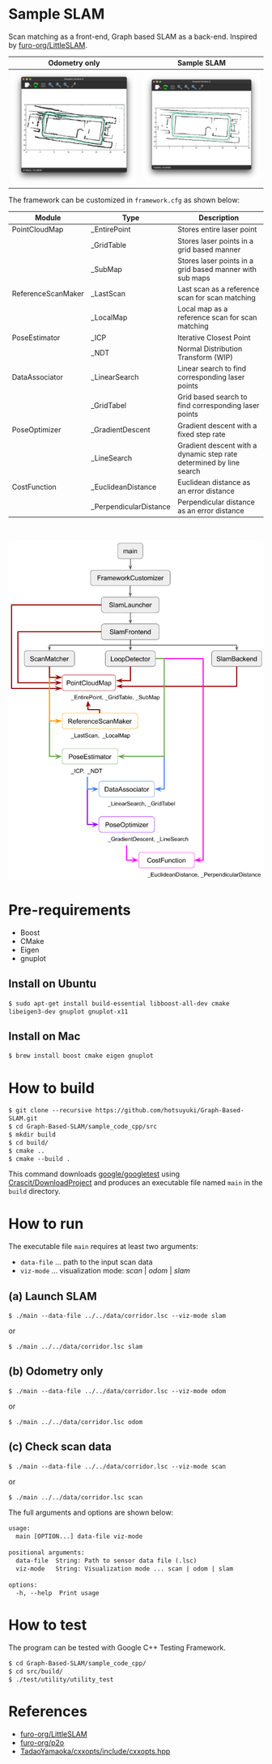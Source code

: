 # Sample SLAM

Scan matching as a front-end, Graph based SLAM as a back-end.
Inspired by [furo-org/LittleSLAM](https://github.com/furo-org/LittleSLAM).

| Odometry only | Sample SLAM |
| :---: | :---: |
| ![odom.png](./images/odom.png) | ![slam.png](./images/slam.png) |

The framework can be customized in `framework.cfg` as shown below:

| Module | Type | Description |
| --- | --- | --- |
| PointCloudMap | _EntirePoint | Stores entire laser point |
|  | _GridTable | Stores laser points in a grid based manner |
|  | _SubMap | Stores laser points in a grid based manner with sub maps |
| ReferenceScanMaker | _LastScan | Last scan as a reference scan for scan matching |
|  | _LocalMap | Local map as a reference scan for scan matching |
| PoseEstimator | _ICP | Iterative Closest Point |
|  | _NDT | Normal Distribution Transform (WIP) |
| DataAssociator | _LinearSearch | Linear search to find corresponding laser points |
|  | _GridTabel | Grid based search to find corresponding laser points |
| PoseOptimizer | _GradientDescent | Gradient descent with a fixed step rate |
|  | _LineSearch | Gradient descent with a dynamic step rate determined by line search |
| CostFunction | _EuclideanDistance | Euclidean distance as an error distance |
|  | _PerpendicularDistance | Perpendicular distance as an error distance |

<br/>

![dependency_graph.png](./images/dependency_graph.png)

# Pre-requirements

* Boost
* CMake
* Eigen
* gnuplot

## Install on Ubuntu

```
$ sudo apt-get install build-essential libboost-all-dev cmake libeigen3-dev gnuplot gnuplot-x11
```

## Install on Mac

```
$ brew install boost cmake eigen gnuplot
```



# How to build

```
$ git clone --recursive https://github.com/hotsuyuki/Graph-Based-SLAM.git
$ cd Graph-Based-SLAM/sample_code_cpp/src
$ mkdir build
$ cd build/
$ cmake ..
$ cmake --build .
```

This command downloads [google/googletest](https://github.com/google/googletest) using [Crascit/DownloadProject](https://github.com/Crascit/DownloadProject) and produces an executable file named `main` in the `build` directory.



# How to run

The executable file `main` requires at least two arguments:

* `data-file` ... path to the input scan data
* `viz-mode` ... visualization mode: *scan* | *odom* | *slam*

## (a) Launch SLAM

```
$ ./main --data-file ../../data/corridor.lsc --viz-mode slam
```
or
```
$ ./main ../../data/corridor.lsc slam
```

## (b) Odometry only

```
$ ./main --data-file ../../data/corridor.lsc --viz-mode odom
```
or
```
$ ./main ../../data/corridor.lsc odom
```

## (c) Check scan data

```
$ ./main --data-file ../../data/corridor.lsc --viz-mode scan
```
or
```
$ ./main ../../data/corridor.lsc scan
```

The full arguments and options are shown below:

```
usage:
  main [OPTION...] data-file viz-mode

positional arguments:
  data-file  String: Path to sensor data file (.lsc)
  viz-mode   String: Visualization mode ... scan | odom | slam

options:
  -h, --help  Print usage
```



# How to test

The program can be tested with Google C++ Testing Framework.

```
$ cd Graph-Based-SLAM/sample_code_cpp/
$ cd src/build/
$ ./test/utility/utility_test
```



# References

* [furo-org/LittleSLAM](https://github.com/furo-org/LittleSLAM)
* [furo-org/p2o](https://github.com/furo-org/p2o/tree/768dee340de702a6eee61f7b0172a836d1e021ea)
* [TadaoYamaoka/cxxopts/include/cxxopts.hpp](https://github.com/TadaoYamaoka/cxxopts/blob/master/include/cxxopts.hpp)
